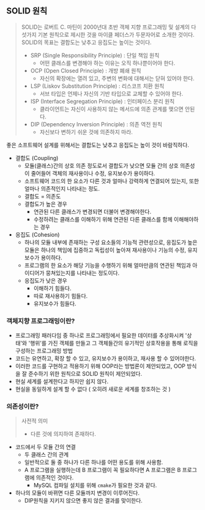 ## SOLID 원칙

> SOLID는 로버트 C. 마틴이 2000년대 초반 객체 지향 프로그래밍 및 설계의 다섯가지 기본 원칙으로 제시한 것을 마이클 페더스가 두문자어로 소개한 것이다. SOLID의 목표는 결합도는 낮추고 응집도는 높이는 것이다.
>
> * SRP (Single Responsibility Principle) : 단일 책임 원칙
>   * 어떤 클래스를 변경해야 하는 이유는 오직 하나뿐이어야 한다.
> * OCP (Open Closed Principle) : 개방 폐쇄 원칙
>   * 자신의 확장에는 열려 있고, 주변의 변화에 대해서는 닫혀 있어야 한다.
> * LSP (Liskov Substitution Principle) : 리스코프 치환 원칙
>   * 서브 타입은 언제나 자신의 기반 타입으로 교체할 수 있어야 한다.
> * ISP (Interface Segregation Principle) : 인터페이스 분리 원칙
>   * 클라이언트는 자신이 사용하지 않는 메서드에 의존 관계를 맺으면 안된다.
> * DIP (Dependency Inversion Principle) : 의존 역전 원칙
>   * 자신보다 변하기 쉬운 것에 의존하지 마라.

좋은 소프트웨어 설계를 위해서는 결합도는 낮추고 응집도는 높이 것이 바람직하다.

* 결합도 (Coupling)
  * 모듈(클래스)간의 상호 의존 정도로서 결합도가 낮으면 모듈 간의 상호 의존성이 줄어들어 객체의 재사용이나 수정, 유지보수가 용이하다.
  * 소프트웨어 코드의 한 요소가 다른 것과 얼마나 강력하게 연결되어 있는지, 또한 얼마나 의존적인지 나타내는 정도.
  * 결합도 = 의존도
  * 결합도가 높은 경우
    * 연관된 다른 클래스가 변경되면 더불어 변경해야한다.
    * 수정하려는 클래스를 이해하기 위해 연관된 다른 클래스를 함께 이해해야하는 경우
* 응집도 (Cohesion)
  * 하나의 모듈 내부에 존재하는 구성 요소들의 기능적 관련성으로, 응집도가 높은 모듈은 하나의 책임에 집중하고 독립성이 높아져 재사용이나 기능의 수정, 유지보수가 용이하다.
  * 프로그램의 한 요소가 해당 기능을 수행하기 위해 얼마만큼의 연관된 책임과 아이디어가 뭉쳐있는지를 나타내는 정도이다.
  * 응집도가 낮은 경우
    * 이해하기 힘들다.
    * 따로 재사용하기 힘들다.
    * 유지보수가 힘들다.





### 객체지향 프로그래밍이란?

* 프로그래밍 패러다임 중 하나로 프로그래밍에서 필요한 데이터를 추상화시켜 '상태'와 '행위'를 가진 객체를 만들고 그 객체들간의 유기적인 상호작용을 통해 로직을 구성하는 프로그래밍 방법
* 코드는 유연하고, 확장 할 수 있고, 유지보수가 용이하고, 재사용 할 수 있어야한다.
* 이러한 코드를 구현하고 적용하기 위해 OOP라는 방법론이 제안되었고, OOP 방식을 잘 준수하기 위한 원칙으로 SOLID 원칙이 제안되었다.
* 현실 세계를 설계한다고 하지만 쉽지 않다.
* 현실을 동일하게 설계 할 수 없다 ( 오히려 새로운 세계를 창조하는 것 )





### 의존성이란?

> 사전적 의미
>
> * 다른 것에 의지하여 존재하다.

* 코드에서 두 모듈 간의 연결
  * 두 클래스 간의 관계
  * 일반적으로 둘 중 하나가 다른 하나를 어떤 용도를 위해 사용함.
  * A 프로그램을 실행하는데 B 프로그램이 꼭 필요하다면 A 프로그램은 B 프로그램에 의존적인 것이다.
    * MySQL 컴파일 설치를 위해 `cmake`가 필요한 것과 같다.
* 하나의 모듈이 바뀌면 다른 모듈까지 변경이 이루어진다.
  * DIP원칙을 지키지 않으면 좋지 않은 결과를 맞이한다.